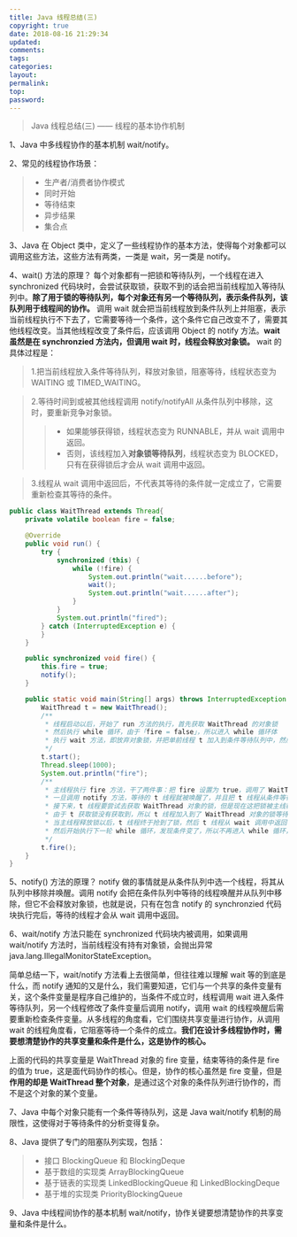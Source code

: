 ```yaml
---
title: Java 线程总结(三)
copyright: true
date: 2018-08-16 21:29:34
updated:
comments:
tags:
categories:
layout:
permalink:
top:
password:
---
```


<blockquote class="blockquote-center"> Java 线程总结(三) —— 线程的基本协作机制 </blockquote>

<!-- more -->

1、Java 中多线程协作的基本机制 wait/notify。

2、常见的线程协作场景：
> * 生产者/消费者协作模式
> * 同时开始
> * 等待结束
> * 异步结果
> * 集合点

3、Java 在 Object 类中，定义了一些线程协作的基本方法，使得每个对象都可以调用这些方法，这些方法有两类，一类是 wait，另一类是 notify。

4、wait() 方法的原理？
每个对象都有一把锁和等待队列，一个线程在进入 synchronized 代码块时，会尝试获取锁，获取不到的话会把当前线程加入等待队列中。**除了用于锁的等待队列，每个对象还有另一个等待队列，表示条件队列，该队列用于线程间的协作。** 调用 wait 就会把当前线程放到条件队列上并阻塞，表示当前线程执行不下去了，它需要等待一个条件，这个条件它自己改变不了，需要其他线程改变。当其他线程改变了条件后，应该调用 Object 的 notify 方法。**wait 虽然是在 synchronzied 方法内，但调用 wait 时，线程会释放对象锁。** wait 的具体过程是：
> 1.把当前线程放入条件等待队列，释放对象锁，阻塞等待，线程状态变为 WAITING 或 TIMED_WAITING。  

> 2.等待时间到或被其他线程调用 notify/notifyAll 从条件队列中移除，这时，要重新竞争对象锁。  
>> * 如果能够获得锁，线程状态变为 RUNNABLE，并从 wait 调用中返回。  
>> * 否则，该线程加入**对象锁等待队列**，线程状态变为 BLOCKED，只有在获得锁后才会从 wait 调用中返回。  

> 3.线程从 wait 调用中返回后，不代表其等待的条件就一定成立了，它需要重新检查其等待的条件。  

```Java
public class WaitThread extends Thread{
    private volatile boolean fire = false;

    @Override
    public void run() {
        try {
            synchronized (this) {
                while (!fire) {
                    System.out.println("wait......before");
                    wait();
                    System.out.println("wait......after");
                }
            }
            System.out.println("fired");
        } catch (InterruptedException e) {
        }
    }

    public synchronized void fire() {
        this.fire = true;
        notify();
    }

    public static void main(String[] args) throws InterruptedException {
        WaitThread t = new WaitThread();
        /**
         * 线程启动以后，开始了 run 方法的执行，首先获取 WaitThread 的对象锁
         * 然后执行 while 循环，由于「fire = false」，所以进入 while 循环体
         * 执行 wait 方法，即放弃对象锁，并把单前线程 t 加入到条件等待队列中，然后线程阻塞在了 wait 方法这，不再向下执行
         */
        t.start();
        Thread.sleep(1000);
        System.out.println("fire");
        /**
         * 主线程执行 fire 方法，干了两件事：把 fire 设置为 true，调用了 WaitThread 对象的 notify 方法
         * 一旦调用 notify 方法，等待的 t 线程就被唤醒了，并且把 t 线程从条件等待队列中移除
         * 接下来，t 线程要尝试去获取 WaitThread 对象的锁，但是现在这把锁被主线程在 fire 方法中占用了，只有等到主线程释放它才可以获得到
         * 由于 t 获取锁没有获取到，所以 t 线程加入到了 WaitThread 对象的锁等待队列中了，挪坑了！
         * 当主线程释放锁以后，t 线程终于抢到了锁，然后 t 线程从 wait 调用中返回了，开始执行 wait 调用下面的语句 「System.out.println("wait......after");」
         * 然后开始执行下一轮 while 循环，发现条件变了，所以不再进入 while 循环，直接执行「System.out.println("fired");」，然后 t 线程结束使命
         */
        t.fire();
    }
}
```

5、notify() 方法的原理？
notify 做的事情就是从条件队列中选一个线程，将其从队列中移除并唤醒。调用 notify 会把在条件队列中等待的线程唤醒并从队列中移除，但它不会释放对象锁，也就是说，只有在包含 notify 的 synchronzied 代码块执行完后，等待的线程才会从 wait 调用中返回。

6、wait/notify 方法只能在 synchronized 代码块内被调用，如果调用 wait/notify 方法时，当前线程没有持有对象锁，会抛出异常 java.lang.IllegalMonitorStateException。

简单总结一下，wait/notify 方法看上去很简单，但往往难以理解 wait 等的到底是什么，而 notify 通知的又是什么，我们需要知道，它们与一个共享的条件变量有关，这个条件变量是程序自己维护的，当条件不成立时，线程调用 wait 进入条件等待队列，另一个线程修改了条件变量后调用 notify，调用 wait 的线程唤醒后需要重新检查条件变量。从多线程的角度看，它们围绕共享变量进行协作，从调用 wait 的线程角度看，它阻塞等待一个条件的成立。**我们在设计多线程协作时，需要想清楚协作的共享变量和条件是什么，这是协作的核心。**

上面的代码的共享变量是 WaitThread 对象的 fire 变量，结束等待的条件是 fire 的值为 true，这是面代码协作的核心。但是，协作的核心虽然是 fire 变量，但是**作用的却是 WaitThread 整个对象**，是通过这个对象的条件队列进行协作的，而不是这个对象的某个变量。

7、Java 中每个对象只能有一个条件等待队列，这是 Java wait/notify 机制的局限性，这使得对于等待条件的分析变得复杂。

8、Java 提供了专门的阻塞队列实现，包括：
> * 接口 BlockingQueue 和 BlockingDeque
> * 基于数组的实现类 ArrayBlockingQueue
> * 基于链表的实现类 LinkedBlockingQueue 和 LinkedBlockingDeque
> * 基于堆的实现类 PriorityBlockingQueue

9、Java 中线程间协作的基本机制 wait/notify，协作关键要想清楚协作的共享变量和条件是什么。
